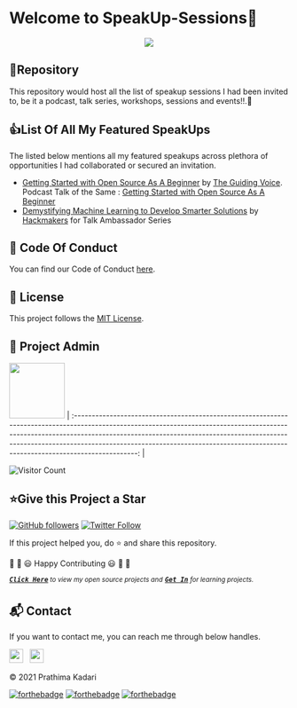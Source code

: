 # Welcome to SpeakUp-Sessions👋

<p align="center">
<img src="https://github.com/prathimacode-hub/prathimacode-hub/blob/main/CoverPhotos/SpeakUp-Sessions.png"></a>
</p>


<h2>📌Repository</h2>

This repository would host all the list of speakup sessions I had been invited to, be it a podcast, talk series, workshops, sessions and events!!.🚀


<h2>👍List Of All My Featured SpeakUps</h2>

The listed below mentions all my featured speakups across plethora of opportunities I had collaborated or secured an invitation. 

- [Getting Started with Open Source As A Beginner](https://www.youtube.com/watch?v=4197n5XQX5k) by [The Guiding Voice](https://theguidingvoice.podbean.com/).
  Podcast Talk of the Same : [Getting Started with Open Source As A Beginner](https://theguidingvoice.podbean.com/e/prathimakadari/)
- [Demystifying Machine Learning to Develop Smarter Solutions](https://www.youtube.com/watch?v=fOCmCr7z9XQ) by [Hackmakers](https://hackmakers.com/) for Talk Ambassador Series


<h2>📜 Code Of Conduct</h2>

You can find our Code of Conduct [here](https://github.com/prathimacode-hub/SpeakUp-Sessions/blob/main/CODE_OF_CONDUCT.md).


<h2>📝 License</h2>  

This project follows the [MIT License](https://github.com/prathimacode-hub/SpeakUp-Sessions/blob/main/LICENSE).


<h2>🙂 Project Admin</h2>

<a href="https://github.com/prathimacode-hub"><img src="https://github.com/prathimacode-hub/prathimacode-hub/blob/main/Prathima%20updated%20profile%20pic.jpg" width=100px height=100px /></a>
| :------------------------------------------------------------------------------------------------------------------------------------------------------------------------------------------------------------------------------------------------------------------------------------------------------------------------------------------: |

![Visitor Count](https://profile-counter.glitch.me/{prathimacode-hub}/count.svg)


<h2>⭐Give this Project a Star</h2>

[![GitHub followers](https://img.shields.io/github/followers/prathimacode-hub.svg?label=Follow%20@prathimacode-hub&style=social)](https://github.com/prathimak88/)  [![Twitter Follow](https://img.shields.io/twitter/follow/prathimak88?style=social)](https://twitter.com/prathimak88)

If this project helped you, do ⭐ and share this repository.

🎉 🎊 😃 Happy Contributing 😃 🎊 🎉

<sup><kbd>***[Click Here](https://github.com/prathimacode-hub/prathimacode-hub/blob/main/Projects/OpenSource-Projects.md)***</kbd> *to view my open source projects and</sup>*  <sup><kbd>***[Get In](https://github.com/prathimacode-hub/prathimacode-hub/blob/main/GitHub%20Projects/Learning-Projects.md)***</kbd> *for learning projects.</sup>* <br>
</td>


<h2>📬 Contact</h2>

If you want to contact me, you can reach me through below handles.

<a href="https://twitter.com/prathimak88"><img src="https://upload.wikimedia.org/wikipedia/fr/thumb/c/c8/Twitter_Bird.svg/1200px-Twitter_Bird.svg.png" width="25"></img></a>&nbsp;&nbsp; <a href="https://www.linkedin.com/in/prathima-kadari/"><img src="https://www.felberpr.com/wp-content/uploads/linkedin-logo.png" width="25"></img></a>

© 2021 Prathima Kadari


[![forthebadge](https://forthebadge.com/images/badges/built-with-love.svg)](https://forthebadge.com) [![forthebadge](https://forthebadge.com/images/badges/built-by-developers.svg)](https://forthebadge.com) [![forthebadge](https://forthebadge.com/images/badges/built-with-swag.svg)](https://forthebadge.com) 

